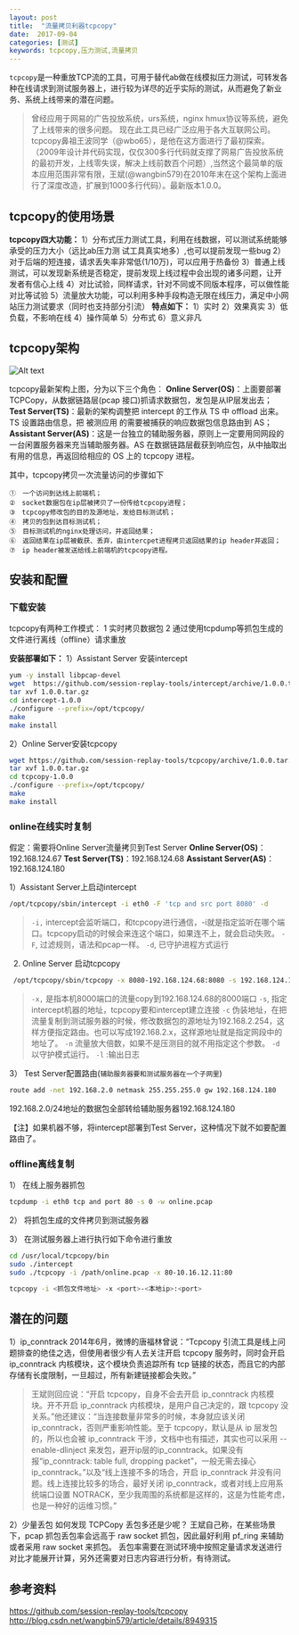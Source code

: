 ```yaml
---
layout: post
title:  "流量拷贝利器tcpcopy"
date:  2017-09-04
categories: [测试]
keywords: tcpcopy,压力测试,流量拷贝
---
```

`tcpcopy`是一种重放TCP流的工具，可用于替代ab做在线模拟压力测试，可转发各种在线请求到测试服务器上，进行较为详尽的近乎实际的测试，从而避免了新业务、系统上线带来的潜在问题。

>曾经应用于网易的广告投放系统，urs系统，nginx hmux协议等系统，避免了上线带来的很多问题。
现在此工具已经广泛应用于各大互联网公司。tcpcopy鼻祖王波同学（@wbo65），是他在这方面进行了最初探索。（2009年设计并代码实现，仅仅300多行代码就支撑了网易广告投放系统的最初开发，上线零失误，解决上线前数百个问题）,当然这个最简单的版本应用范围非常有限，王斌(@wangbin579)在2010年末在这个架构上面进行了深度改造，扩展到1000多行代码）。最新版本1.0.0。

## tcpcopy的使用场景

**tcpcopy四大功能：**
1）分布式压力测试工具，利用在线数据，可以测试系统能够承受的压力大小（远比ab压力测
试工具真实地多）,也可以提前发现一些bug
2）对于后端的短连接，请求丢失率非常低(1/10万)，可以应用于热备份
3）普通上线测试，可以发现新系统是否稳定，提前发现上线过程中会出现的诸多问题，让开
发者有信心上线
4）对比试验，同样请求，针对不同或不同版本程序，可以做性能对比等试验
5）流量放大功能，可以利用多种手段构造无限在线压力，满足中小网站压力测试要求（同时也支持部分引流）
**特点如下：**
1）实时
2）效果真实
3）低负载，不影响在线
4）操作简单
5）分布式
6）意义非凡



## tcpcopy架构
![Alt text](/images/tcpcopy.gif)

tcpcopy最新架构上图，分为以下三个角色：
**Online Server(OS)**：上面要部署 TCPCopy，从数据链路层(pcap 接口)抓请求数据包，发包是从IP层发出去；
**Test Server(TS)**：最新的架构调整把 intercept 的工作从 TS 中 offload 出来。TS 设置路由信息，把 被测应用 的需要被捕获的响应数据包信息路由到 AS；
**Assistant Server(AS)**：这是一台独立的辅助服务器，原则上一定要用同网段的一台闲置服务器来充当辅助服务器。AS 在数据链路层截获到响应包，从中抽取出有用的信息，再返回给相应的 OS 上的 tcpcopy 进程。

其中，tcpcopy拷贝一次流量访问的步骤如下
```
①　一个访问到达线上前端机；
②　socket数据包在ip层被拷贝了一份传给tcpcopy进程；
③　tcpcopy修改包的目的及源地址，发给目标测试机；
④　拷贝的包到达目标测试机；
⑤　目标测试机的nginx处理访问，并返回结果；
⑥　返回结果在ip层被截获、丢弃，由intercpet进程拷贝返回结果的ip header并返回；
⑦　ip header被发送给线上前端机的tcpcopy进程。
```

## 安装和配置

### 下载安装
tcpcopy有两种工作模式：
1 实时拷贝数据包
2 通过使用tcpdump等抓包生成的文件进行离线（offline）请求重放

**安装部署如下：**
1）Assistant Server 安装intercept

```bash
yum -y install libpcap-devel
wget  https://github.com/session-replay-tools/intercept/archive/1.0.0.tar.gz
tar xvf 1.0.0.tar.gz
cd intercept-1.0.0
./configure --prefix=/opt/tcpcopy/
make
make install
```

2）Online Server安装tcpcopy

```bash
wget https://github.com/session-replay-tools/tcpcopy/archive/1.0.0.tar.gz
tar xvf 1.0.0.tar.gz
cd tcpcopy-1.0.0
./configure --prefix=/opt/tcpcopy/
make
make install
```

### online在线实时复制
假定：需要将Online Server流量拷贝到Test Server
**Online Server(OS)**：192.168.124.67
**Test Server(TS)**：192.168.124.68
**Assistant Server(AS)**：192.168.124.180

1）Assistant Server上启动intercept
```bash
/opt/tcpcopy/sbin/intercept -i eth0 -F 'tcp and src port 8080' -d
```
>`-i,` intercept会监听端口，和tcpcopy进行通信，-i就是指定监听在哪个端口。tcpcopy启动的时候会来连这个端口，如果连不上，就会启动失败。
`-F`, 过滤规则，语法和pcap一样。
`-d`, 已守护进程方式运行

2) Online Server 启动tcpcopy

```bash
 /opt/tcpcopy/sbin/tcpcopy -x 8080-192.168.124.68:8080 -s 192.168.124.180 -c 192.168.2.254 -n 2 -d -l tcpcopy.log
```
>`-x,` 是指本机8000端口的流量copy到192.168.124.68的8000端口
`-s`, 指定intercept机器的地址，tcpcopy要和intercept建立连接
`-c` 伪装地址，在把流量复制到测试服务器的时候，修改数据包的源地址为192.168.2.254，这样方便指定路由。也可以写成192.168.2.x，这样源地址就是指定网段中的地址了。
`-n` 流量放大倍数，如果不是压测目的就不用指定这个参数。
`-d` 以守护模式运行。
`-l` :输出日志


3） Test Server配置路由(`辅助服务器要和测试服务器在一个子网里`)
```bash
route add -net 192.168.2.0 netmask 255.255.255.0 gw 192.168.124.180
```
192.168.2.0/24地址的数据包全部转给辅助服务器192.168.124.180

【注】如果机器不够，将intercept部署到Test Server，这种情况下就不如要配置路由了。

### offline离线复制
1） 在线上服务器抓包

```bash
tcpdump -i eth0 tcp and port 80 -s 0 -w online.pcap
```

2） 将抓包生成的文件拷贝到测试服务器

3） 在测试服务器上进行执行如下命令进行重放

```bash
cd /usr/local/tcpcopy/bin
sudo ./intercept
sudo ./tcpcopy -i /path/online.pcap -x 80-10.16.12.11:80

tcpcopy -i <抓包文件地址> -x <port>-<本地ip>:<port>
```

## 潜在的问题
1）ip_conntrack
2014年6月，微博的唐福林曾说：“Tcpcopy 引流工具是线上问题排查的绝佳之选，但使用者很少有人去关注开启 tcpcopy 服务时，同时会开启 ip_conntrack 内核模块，这个模块负责追踪所有 tcp 链接的状态，而且它的内部存储有长度限制，一旦超过，所有新建链接都会失败。”
>王斌则回应说：“开启 tcpcopy，自身不会去开启 ip_conntrack 内核模块。开不开启 ip_conntrack 内核模块，是用户自己决定的，跟 tcpcopy 没关系。”他还建议：“当连接数量非常多的时候，本身就应该关闭 ip_conntrack，否则严重影响性能。至于 tcpcopy，默认是从 ip 层发包的，所以也会被 ip_conntrack 干涉，文档中也有描述，其实也可以采用 --enable-dlinject 来发包，避开ip层的ip_conntrack。如果没有报“ip_conntrack: table full, dropping packet”，一般无需去操心ip_conntrack。”以及“线上连接不多的场合，开启 ip_conntrack 并没有问题。线上连接比较多的场合，最好关闭 ip_conntrack，或者对线上应用系统端口设置 NOTRACK，至少我周围的系统都是这样的，这是为性能考虑，也是一种好的运维习惯。”

2）少量丢包
如何发现 TCPCopy 丢包多还是少呢？
王斌自己称，在某些场景下，pcap 抓包丢包率会远高于 raw socket 抓包，因此最好利用 pf_ring 来辅助或者采用 raw socket 来抓包。
丢包率需要在测试环境中按照定量请求发送进行对比才能展开计算，另外还需要对日志内容进行分析，有待测试。


## 参考资料
https://github.com/session-replay-tools/tcpcopy
http://blog.csdn.net/wangbin579/article/details/8949315



